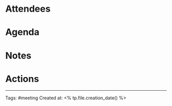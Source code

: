 # Attendees


# Agenda


# Notes


# Actions


---

Tags: #meeting
Created at: <% tp.file.creation_date() %>
